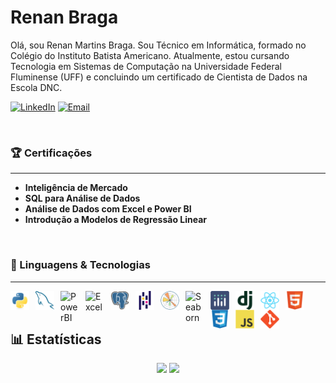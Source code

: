 # Renan Braga

Olá, sou Renan Martins Braga. Sou Técnico em Informática, formado no Colégio do Instituto Batista Americano. Atualmente, estou cursando Tecnologia em Sistemas de Computação na Universidade Federal Fluminense (UFF) e concluindo um certificado de Cientista de Dados na Escola DNC.

[![LinkedIn](https://img.shields.io/badge/LinkedIn-0077B5?style=for-the-badge&logo=linkedin&logoColor=white)](https://www.linkedin.com/in/seu-perfil)
[![Email](https://img.shields.io/badge/Email-D14836?style=for-the-badge&logo=gmail&logoColor=white)](mailto:renanmbraga@outlook.com)

<br>

### 🏆 Certificações

---

- **Inteligência de Mercado**
- **SQL para Análise de Dados**
- **Análise de Dados com Excel e Power BI**
- **Introdução a Modelos de Regressão Linear**

<br>

### 🤖 Linguagens & Tecnologias

---

<p align="left">
  <img align="left" alt="Python" title="Python" width="30px" style="padding-right: 10px; display: inline-block;" src="https://raw.githubusercontent.com/devicons/devicon/6910f0503efdd315c8f9b858234310c06e04d9c0/icons/python/python-original.svg" />
  <img align="left" alt="SQL" title="SQL" width="30px" style="padding-right: 10px; display: inline-block;" src="https://raw.githubusercontent.com/devicons/devicon/6910f0503efdd315c8f9b858234310c06e04d9c0/icons/mysql/mysql-original.svg" />
  <img align="left" alt="PowerBI" title="Power BI" width="30px" style="padding-right: 10px; display: inline-block;" src="https://upload.wikimedia.org/wikipedia/commons/c/cf/New_Power_BI_Logo.svg" />
  <img align="left" alt="Excel" title="Microsoft Excel" width="30px" style="padding-right: 10px; display: inline-block;" src="https://upload.wikimedia.org/wikipedia/commons/3/34/Microsoft_Office_Excel_%282019%E2%80%93present%29.svg" />
  <img align="left" alt="PostgreSQL" title="PostgreSQL" width="30px" style="padding-right: 10px; display: inline-block;" src="https://raw.githubusercontent.com/devicons/devicon/6910f0503efdd315c8f9b858234310c06e04d9c0/icons/postgresql/postgresql-original.svg" />
  <img align="left" alt="Pandas" title="Pandas" width="30px" style="padding-right: 10px; display: inline-block;" src="https://raw.githubusercontent.com/devicons/devicon/6910f0503efdd315c8f9b858234310c06e04d9c0/icons/pandas/pandas-original.svg" />
  <img align="left" alt="Matplotlib" title="Matplotlib" width="30px" style="padding-right: 10px; display: inline-block;" src="https://raw.githubusercontent.com/devicons/devicon/6910f0503efdd315c8f9b858234310c06e04d9c0/icons/matplotlib/matplotlib-original.svg" />
  <img align="left" alt="Seaborn" title="Seaborn" width="30px" style="padding-right: 10px; display: inline-block;" src="https://seaborn.pydata.org/_images/logo-tall-lightbg.svg" />
  <img align="left" alt="Plotly" title="Plotly" width="30px" style="padding-right: 10px; display: inline-block;" src="https://raw.githubusercontent.com/devicons/devicon/6910f0503efdd315c8f9b858234310c06e04d9c0/icons/plotly/plotly-original.svg" />
  <img align="left" alt="Django" title="Django" width="30px" style="padding-right: 10px; display: inline-block;" src="https://raw.githubusercontent.com/devicons/devicon/6910f0503efdd315c8f9b858234310c06e04d9c0/icons/django/django-plain.svg" />
  <img align="left" alt="React" title="React" width="30px" style="padding-right: 10px; display: inline-block;" src="https://raw.githubusercontent.com/devicons/devicon/6910f0503efdd315c8f9b858234310c06e04d9c0/icons/react/react-original.svg" />
  <img align="left" alt="HTML" title="HTML" width="30px" style="padding-right: 10px; display: inline-block;" src="https://raw.githubusercontent.com/devicons/devicon/6910f0503efdd315c8f9b858234310c06e04d9c0/icons/html5/html5-original.svg" />
  <img align="left" alt="CSS" title="CSS" width="30px" style="padding-right: 10px; display: inline-block;" src="https://raw.githubusercontent.com/devicons/devicon/6910f0503efdd315c8f9b858234310c06e04d9c0/icons/css3/css3-original.svg" />
  <img align="left" alt="JavaScript" title="JavaScript" width="30px" style="padding-right: 10px; display: inline-block;" src="https://raw.githubusercontent.com/devicons/devicon/6910f0503efdd315c8f9b858234310c06e04d9c0/icons/javascript/javascript-original.svg" />
  <img align="left" alt="Git" title="Git" width="30px" style="padding-right: 10px; display: inline-block;" src="https://raw.githubusercontent.com/devicons/devicon/6910f0503efdd315c8f9b858234310c06e04d9c0/icons/git/git-original.svg" />
</p>

<br>
<br>

## 📊 Estatísticas

<p style="margin-top: 0; padding-top: 0; font-size: 0; height: 0;"></p>

<p align="center">
  <img height="180px" src="https://github-readme-stats.vercel.app/api?username=renanmrbraga&show_icons=true&theme=dark&include_all_commits=true&count_private=true" />
  <img height="180px" src="https://github-readme-stats.vercel.app/api/top-langs/?username=renanmrbraga&layout=compact&langs_count=10&theme=dark" />
</p>
